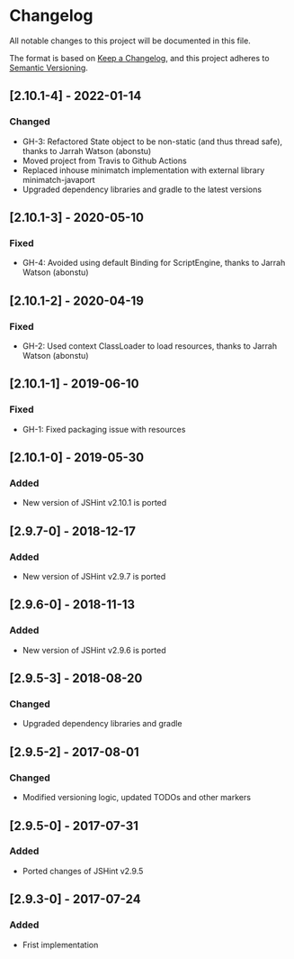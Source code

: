 # Changelog

All notable changes to this project will be documented in this file.

The format is based on [Keep a Changelog](https://keepachangelog.com/en/1.0.0/),
and this project adheres to [Semantic Versioning](https://semver.org/spec/v2.0.0.html).

## [2.10.1-4] - 2022-01-14

### Changed

- GH-3: Refactored State object to be non-static (and thus thread safe), thanks to Jarrah Watson (abonstu)
- Moved project from Travis to Github Actions
- Replaced inhouse minimatch implementation with external library minimatch-javaport
- Upgraded dependency libraries and gradle to the latest versions

## [2.10.1-3] - 2020-05-10

### Fixed

- GH-4: Avoided using default Binding for ScriptEngine, thanks to Jarrah Watson (abonstu)

## [2.10.1-2] - 2020-04-19

### Fixed

- GH-2: Used context ClassLoader to load resources, thanks to Jarrah Watson (abonstu)

## [2.10.1-1] - 2019-06-10

### Fixed

- GH-1: Fixed packaging issue with resources

## [2.10.1-0] - 2019-05-30

### Added

- New version of JSHint v2.10.1 is ported

## [2.9.7-0] - 2018-12-17

### Added

- New version of JSHint v2.9.7 is ported

## [2.9.6-0] - 2018-11-13

### Added

- New version of JSHint v2.9.6 is ported

## [2.9.5-3] - 2018-08-20

### Changed

- Upgraded dependency libraries and gradle

## [2.9.5-2] - 2017-08-01

### Changed

- Modified versioning logic, updated TODOs and other markers

## [2.9.5-0] - 2017-07-31

### Added

- Ported changes of JSHint v2.9.5

## [2.9.3-0] - 2017-07-24

### Added

- Frist implementation

